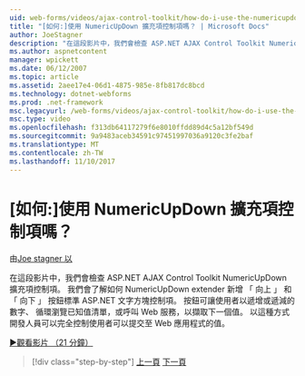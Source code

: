 ```yaml
---
uid: web-forms/videos/ajax-control-toolkit/how-do-i-use-the-numericupdown-extender-control
title: "[如何:]使用 NumericUpDown 擴充項控制項嗎？ | Microsoft Docs"
author: JoeStagner
description: "在這段影片中，我們會檢查 ASP.NET AJAX Control Toolkit NumericUpDown 擴充項控制項。 我們會了解如何 NumericUpDown extender 新增 'up' 和 '停機'..."
ms.author: aspnetcontent
manager: wpickett
ms.date: 06/12/2007
ms.topic: article
ms.assetid: 2aee17e4-06d1-4875-985e-8fb817dc8bcd
ms.technology: dotnet-webforms
ms.prod: .net-framework
msc.legacyurl: /web-forms/videos/ajax-control-toolkit/how-do-i-use-the-numericupdown-extender-control
msc.type: video
ms.openlocfilehash: f313db64117279f6e8010ffdd89d4c5a12bf549d
ms.sourcegitcommit: 9a9483aceb34591c97451997036a9120c3fe2baf
ms.translationtype: MT
ms.contentlocale: zh-TW
ms.lasthandoff: 11/10/2017
---
```

<a name="how-do-i-use-the-numericupdown-extender-control"></a>[如何:]使用 NumericUpDown 擴充項控制項嗎？
====================
由[Joe stagner 以](https://github.com/JoeStagner)

在這段影片中，我們會檢查 ASP.NET AJAX Control Toolkit NumericUpDown 擴充項控制項。 我們會了解如何 NumericUpDown extender 新增 「 向上 」 和 「 向下 」 按鈕標準 ASP.NET 文字方塊控制項。 按鈕可讓使用者以遞增或遞減的數字、 循環瀏覽已知值清單，或呼叫 Web 服務，以擷取下一個值。 以這種方式開發人員可以完全控制使用者可以提交至 Web 應用程式的值。

[&#9654;觀看影片 （21 分鐘）](https://channel9.msdn.com/Blogs/ASP-NET-Site-Videos/how-do-i-use-the-numericupdown-extender-control)

>[!div class="step-by-step"]
[上一頁](how-do-i-use-the-pagingbulletedlist-extender-control.md)
[下一頁](how-do-i-use-the-aspnet-ajax-validatorcallout-extender.md)
